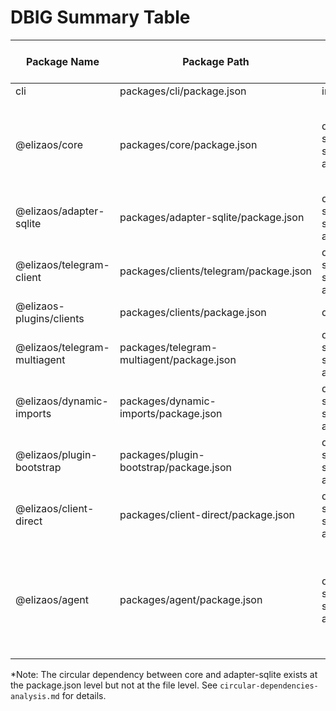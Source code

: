 # DBIG Summary Table

| Package Name | Package Path | Entry Files | tsconfig.build.json | skipLibCheck | emitDeclarationOnly | DeclarationDir | tsup.config.ts | Imports From | Imported By | TS Build Errors | Cycles? | Deep Imports Used |
|--------------|--------------|-------------|---------------------|--------------|---------------------|---------------|---------------|--------------|-------------|-----------------|---------|------------------|
| cli | packages/cli/package.json | index.js | No | - | - | - | No |  |  | Yes | No | No |
| @elizaos/core | packages/core/package.json | dist/index.cjs, src/index.ts, src/public-api.ts | Yes | true | - | ./dist | Yes | @elizaos/adapter-sqlite | @elizaos/adapter-sqlite, @elizaos/plugin-bootstrap, @elizaos/client-direct, @elizaos/agent | None | Yes* | No |
| @elizaos/adapter-sqlite | packages/adapter-sqlite/package.json | dist/index.cjs, src/index.ts, src/public-api.ts | Yes | true | false | dist | Yes | @elizaos/core | @elizaos/core | Yes | Yes* | No |
| @elizaos/telegram-client | packages/clients/telegram/package.json | dist/index.cjs, src/index.ts, src/public-api.ts | Yes | true | - | ./dist | No |  | @elizaos/telegram-multiagent, @elizaos/agent | None | No | No |
| @elizaos-plugins/clients | packages/clients/package.json | dist/index.mjs | No | - | - | - | No |  | @elizaos/agent | Yes | No | No |
| @elizaos/telegram-multiagent | packages/telegram-multiagent/package.json | dist/index.cjs, src/index.ts, src/public-api.ts | Yes | true | - | dist | Yes | @elizaos/telegram-client | @elizaos/agent | Yes | Yes | No |
| @elizaos/dynamic-imports | packages/dynamic-imports/package.json | dist/index.cjs, src/index.ts, src/public-api.ts | Yes | - | - | dist | Yes |  |  | None | No | No |
| @elizaos/plugin-bootstrap | packages/plugin-bootstrap/package.json | dist/index.cjs, src/index.ts, src/public-api.ts | Yes | true | true | dist | Yes | @elizaos/core | @elizaos/agent | Yes | No | No |
| @elizaos/client-direct | packages/client-direct/package.json | dist/index.cjs, src/index.ts, src/public-api.ts | Yes | true | true | dist | Yes | @elizaos/agent, @elizaos/core | @elizaos/agent | Yes | No | No |
| @elizaos/agent | packages/agent/package.json | dist/index.cjs, src/index.ts, src/public-api.ts | Yes | true | - | ./dist | Yes | @elizaos/core, @elizaos/plugin-bootstrap, @elizaos/telegram-multiagent, @elizaos/telegram-client, @elizaos/client-direct | @elizaos/client-direct | Yes | No | No |

*Note: The circular dependency between core and adapter-sqlite exists at the package.json level but not at the file level. See `circular-dependencies-analysis.md` for details.
